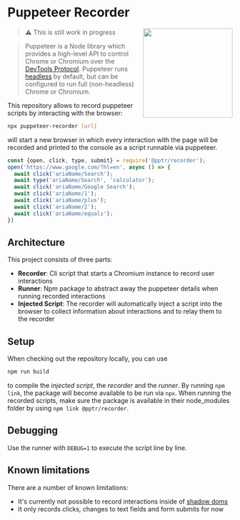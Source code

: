 # Puppeteer Recorder

<img src="https://user-images.githubusercontent.com/10379601/29446482-04f7036a-841f-11e7-9872-91d1fc2ea683.png" height="200" align="right">

> :warning: This is still work in progress

> Puppeteer is a Node library which provides a high-level API to control Chrome or Chromium over the [DevTools Protocol](https://chromedevtools.github.io/devtools-protocol/). Puppeteer runs [headless](https://developers.google.com/web/updates/2017/04/headless-chrome) by default, but can be configured to run full (non-headless) Chrome or Chromium.

This repository allows to record puppeteer scripts by interacting with the browser:

```bash
npx puppeteer-recorder [url]
```

will start a new browser in which every interaction with the page will be recorded and printed to the console as 
a script runnable via puppeteer.

```js
const {open, click, type, submit} = require('@pptr/recorder');
open('https://www.google.com/?hl=en', async () => {
  await click('ariaName/Search');
  await type('ariaName/Search', 'calculator');
  await click('ariaName/Google Search');
  await click('ariaName/1');
  await click('ariaName/plus');
  await click('ariaName/2');
  await click('ariaName/equals');
})
```

## Architecture

This project consists of three parts:
- __Recorder__: Cli script that starts a Chromium instance to record user interactions
- __Runner__: Npm package to abstract away the puppeteer details when running recorded interactions
- __Injected Script__: The recorder will automatically inject a script into the browser to collect information about interactions and to relay them to the recorder

## Setup

When checking out the repository locally, you can use 

```bash
npm run build
```

to compile the _injected script_, the _recorder_ and the _runner_.
By running `npm link`, the package will become available to be run via `npx`.
When running the recorded scripts, make sure the package is available in their node_modules folder by using `npm link @pptr/recorder`.

## Debugging

Use the runner with `DEBUG=1` to execute the script line by line.

## Known limitations

There are a number of known limitations:
- It's currently not possible to record interactions inside of [shadow doms](https://github.com/puppeteer/recorder/issues/4)
- It only records clicks, changes to text fields and form submits for now
